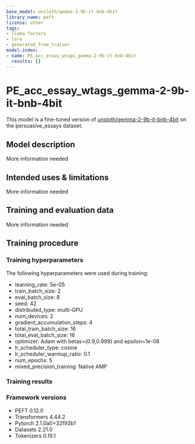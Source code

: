 ```yaml
---
base_model: unsloth/gemma-2-9b-it-bnb-4bit
library_name: peft
license: other
tags:
- llama-factory
- lora
- generated_from_trainer
model-index:
- name: PE_acc_essay_wtags_gemma-2-9b-it-bnb-4bit
  results: []
---
```


<!-- This model card has been generated automatically according to the information the Trainer had access to. You
should probably proofread and complete it, then remove this comment. -->

# PE_acc_essay_wtags_gemma-2-9b-it-bnb-4bit

This model is a fine-tuned version of [unsloth/gemma-2-9b-it-bnb-4bit](https://huggingface.co/unsloth/gemma-2-9b-it-bnb-4bit) on the persuasive_essays dataset.

## Model description

More information needed

## Intended uses & limitations

More information needed

## Training and evaluation data

More information needed

## Training procedure

### Training hyperparameters

The following hyperparameters were used during training:
- learning_rate: 5e-05
- train_batch_size: 2
- eval_batch_size: 8
- seed: 42
- distributed_type: multi-GPU
- num_devices: 2
- gradient_accumulation_steps: 4
- total_train_batch_size: 16
- total_eval_batch_size: 16
- optimizer: Adam with betas=(0.9,0.999) and epsilon=1e-08
- lr_scheduler_type: cosine
- lr_scheduler_warmup_ratio: 0.1
- num_epochs: 5
- mixed_precision_training: Native AMP

### Training results



### Framework versions

- PEFT 0.12.0
- Transformers 4.44.2
- Pytorch 2.1.0a0+32f93b1
- Datasets 2.21.0
- Tokenizers 0.19.1
